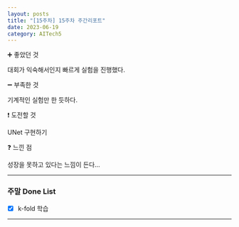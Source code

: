 ```yaml
---
layout: posts
title: "[15주차] 15주차 주간리포트"
date: 2023-06-19
category: AITech5
---
```


➕ 좋았던 것

대회가 익숙해서인지 빠르게 실험을 진행했다.

➖ 부족한 것

기계적인 실험만 한 듯하다.

❗ 도전할 것

UNet 구현하기

❓ 느낀 점

성장을 못하고 있다는 느낌이 든다…

---

### 주말 Done List

- [x]  k-fold 학습

---
